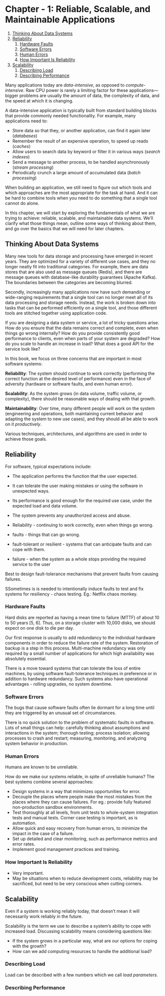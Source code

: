# Chapter - 1: Reliable, Scalable, and Maintainable Applications

1. [Thinking About Data Systems](#thinking-about-data-systems)
2. [Reliability](#reliability)
   1. [Hardware Faults](#hardware-faults)
   2. [Software Errors](#software-errors)
   3. [Human Errors](#human-errors)
   4. [How Important Is Reliability](#how-important-is-reliability)
3. [Scalability](#scalability)
   1. [Describing Load](#describing-load)
   2. [Describing Performance](#describing-performance)

Many applications today are *data-intensive*, as opposed to *compute-intensive*. Raw CPU power is rarely a limiting factor for these applications—bigger problems are usually the amount of data, the complexity of data, and the speed at which it is changing.

A data-intensive application is typically built from standard building blocks that provide commonly needed functionality. For example, many applications need to:

- Store data so that they, or another application, can find it again later (*databases*)
- Remember the result of an expensive operation, to speed up reads (*caches*)
- Allow users to search data by keyword or filter it in various ways (*search indexes*)
- Send a message to another process, to be handled asynchronously (*stream processing*)
- Periodically crunch a large amount of accumulated data (*batch processing*)

When building an application, we still need to figure out which tools and which approaches are the most appropriate for the task at hand. And it can be hard to combine tools when you need to do something that a single tool cannot do alone.

In this chapter, we will start by exploring the fundamentals of what we are trying to achieve: reliable, scalable, and maintainable data systems. We’ll clarify what those things mean, outline some ways of thinking about them, and go over the basics that we will need for later chapters.

## Thinking About Data Systems

Many new tools for data storage and processing have emerged in recent years. They are optimized for a variety of different use cases, and they no longer neatly fit into traditional categories. For example, there are data stores that are also used as message queues (Redis), and there are message queues with database-like durability guarantees (Apache Kafka). The boundaries between the categories are becoming blurred.

Secondly, increasingly many applications now have such demanding or wide-ranging requirements that a single tool can no longer meet all of its data processing and storage needs. Instead, the work is broken down into tasks that can be performed efficiently on a single tool, and those different tools are stitched together using application code.

If you are designing a data system or service, a lot of tricky questions arise. How do you ensure that the data remains correct and complete, even when things go wrong internally? How do you provide consistently good performance to clients, even when parts of your system are degraded? How do you scale to handle an increase in load? What does a good API for the service look like?

In this book, we focus on three concerns that are important in most software systems:

**Reliability**: The system should continue to work correctly (performing the correct function at the desired level of performance) even in the face of adversity (hardware or software faults, and even human error).

**Scalability**: As the system grows (in data volume, traffic volume, or complexity), there should be reasonable ways of dealing with that growth.

**Maintainability**: Over time, many different people will work on the system (engineering and operations, both maintaining current behavior and adapting the system to new use cases), and they should all be able to work on it *productively*.

Various techniques, architectures, and algorithms are used in order to achieve those goals.

## Reliability

For software, typical expectations include:

- The application performs the function that the user expected.
- It can tolerate the user making mistakes or using the software in unexpected ways.
- Its performance is good enough for the required use case, under the expected load and data volume.
- The system prevents any unauthorized access and abuse.

- Reliability - continuing to work correctly, even when things go wrong.
- faults - things that can go wrong.
- fault-tolerant or resilient - systems that can anticipate faults and can cope with them.
- failure - when the system as a whole stops providing the required service to the user

Best to design fault-tolerance mechanisms that prevent faults from causing failures.

SSometimes is is needed to intentionally induce faults to test and fix systems for resiliency - chaos testing. Eg.: Netflix chaos monkey.

### Hardware Faults

Hard disks are reported as having a mean time to failure (MTTF) of about 10 to 50 years [5, 6]. Thus, on a storage cluster with 10,000 disks, we should expect on  one disk to die per day.

Our first response is usually to add redundancy to the individual hardware components in order to reduce the failure rate of the system. Restoration of backup is a step in this process. Multi-machine redundancy was only required by a small number of applications for which high availability was absolutely essential.

There is a move toward systems that can tolerate the loss of entire machines, by using software fault-tolerance techniques in preference or in addition to hardware redundancy. Such systems also have operational advantages - rolling upgrades, no system downtime.

### Software Errors

The bugs that cause software faults often lie dormant for a long time until they are triggered by an unusual set of circumstances.

There is no quick solution to the problem of systematic faults in software. Lots of small things can help: carefully thinking about assumptions and interactions in the system; thorough testing; process isolation; allowing processes to crash and restart; measuring, monitoring, and analyzing system behavior in production.

### Human Errors

Humans are known to be unreliable.

How do we make our systems reliable, in spite of unreliable humans? The best systems combine several approaches:

- Design systems in a way that minimizes opportunities for error.
- Decouple the places where people make the most mistakes from the places where they can cause failures. For eg.: provide fully featured non-production sandbox environments.
- Test thoroughly at all levels, from unit tests to whole-system integration tests and manual tests. Corner case testing is important, as is automation.
- Allow quick and easy recovery from human errors, to minimize the impact in the case of a failure.
- Set up detailed and clear monitoring, such as performance metrics and error rates.
- Implement good management practices and training.

### How Important Is Reliability

- Very important.
- May be situations when to reduce development costs, reliability may be sacrificed, but need to be very conscious when cutting corners.

## Scalability

Even if a system is working reliably today, that doesn’t mean it will necessarily work reliably in the future.

Scalability is the term we use to describe a system’s ability to cope with increased load. Discussing scalability means considering questions like:

- If the system grows in a particular way, what are our options for coping with the growth?
- How can we add computing resources to handle the additional load?

### Describing Load

Load can be described with a few numbers which we call _load parameters_.

### Describing Performance